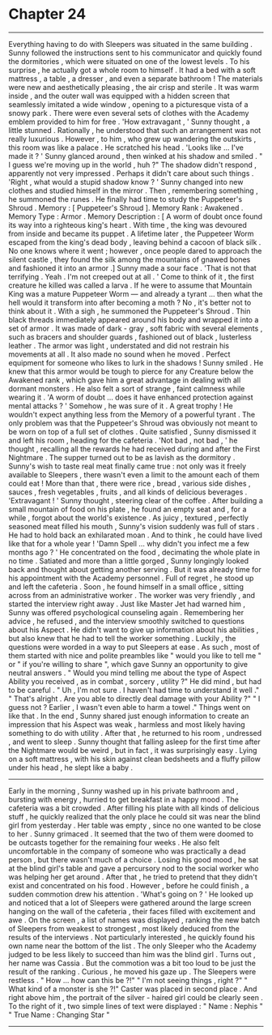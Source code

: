 
# Chapter 24


---

Everything having to do with Sleepers was situated in the same building . Sunny followed the instructions sent to his communicator and quickly found the dormitories , which were situated on one of the lowest levels . To his surprise , he actually got a whole room to himself .
It had a bed with a soft mattress , a table , a dresser , and even a separate bathroom ! The materials were new and aesthetically pleasing , the air crisp and sterile . It was warm inside , and the outer wall was equipped with a hidden screen that seamlessly imitated a wide window , opening to a picturesque vista of a snowy park .
There were even several sets of clothes with the Academy emblem provided to him for free .
'How extravagant , ' Sunny thought , a little stunned .
Rationally , he understood that such an arrangement was not really luxurious . However , to him , who grew up wandering the outskirts , this room was like a palace . He scratched his head .
'Looks like … I've made it ? '
Sunny glanced around , then winked at his shadow and smiled .
" I guess we're moving up in the world , huh ?"
The shadow didn't respond , apparently not very impressed . Perhaps it didn't care about such things .
'Right , what would a stupid shadow know ? '
Sunny changed into new clothes and studied himself in the mirror . Then , remembering something , he summoned the runes .
He finally had time to study the Puppeteer's Shroud .
Memory : [ Puppeteer's Shroud ].
Memory Rank : Awakened .
Memory Type : Armor .
Memory Description : [ A worm of doubt once found its way into a righteous king's heart . With time , the king was devoured from inside and became its puppet . A lifetime later , the Puppeteer Worm escaped from the king's dead body , leaving behind a cacoon of black silk . No one knows where it went ; however , once people dared to approach the silent castle , they found the silk among the mountains of gnawed bones and fashioned it into an armor .]
Sunny made a sour face .
'That is not that terrifying . Yeah . I'm not creeped out at all . '
Come to think of it , the first creature he killed was called a larva . If he were to assume that Mountain King was a mature Puppeteer Worm — and already a tyrant … then what the hell would it transform into after becoming a moth ?
No , it's better not to think about it .
With a sigh , he summoned the Puppeteer's Shroud . Thin black threads immediately appeared around his body and wrapped it into a set of armor . It was made of dark - gray , soft fabric with several elements , such as bracers and shoulder guards , fashioned out of black , lusterless leather .
The armor was light , understated and did not restrain his movements at all . It also made no sound when he moved . Perfect equipment for someone who likes to lurk in the shadows !
Sunny smiled . He knew that this armor would be tough to pierce for any Creature below the Awakened rank , which gave him a great advantage in dealing with all dormant monsters . He also felt a sort of strange , faint calmness while wearing it .
'A worm of doubt … does it have enhanced protection against mental attacks ? '
Somehow , he was sure of it .
A great trophy ! He wouldn't expect anything less from the Memory of a powerful tyrant .
The only problem was that the Puppeteer's Shroud was obviously not meant to be worn on top of a full set of clothes . Quite satisfied , Sunny dismissed it and left his room , heading for the cafeteria .
'Not bad , not bad , ' he thought , recalling all the rewards he had received during and after the First Nightmare .
The supper turned out to be as lavish as the dormitory . Sunny's wish to taste real meat finally came true : not only was it freely available to Sleepers , there wasn't even a limit to the amount each of them could eat ! More than that , there were rice , bread , various side dishes , sauces , fresh vegetables , fruits , and all kinds of delicious beverages .
'Extravagant ! ' Sunny thought , steering clear of the coffee .
After building a small mountain of food on his plate , he found an empty seat and , for a while , forgot about the world's existence . As juicy , textured , perfectly seasoned meat filled his mouth , Sunny's vision suddenly was full of stars . He had to hold back an exhilarated moan .
And to think , he could have lived like that for a whole year !
'Damn Spell … why didn't you infect me a few months ago ? '
He concentrated on the food , decimating the whole plate in no time . Satiated and more than a little gorged , Sunny longingly looked back and thought about getting another serving . But it was already time for his appointment with the Academy personnel .
Full of regret , he stood up and left the cafeteria .
Soon , he found himself in a small office , sitting across from an administrative worker . The worker was very friendly , and started the interview right away .
Just like Master Jet had warned him , Sunny was offered psychological counseling again . Remembering her advice , he refused , and the interview smoothly switched to questions about his Aspect .
He didn't want to give up information about his abilities , but also knew that he had to tell the worker something . Luckily , the questions were worded in a way to put Sleepers at ease . As such , most of them started with nice and polite preambles like " would you like to tell me " or " if you're willing to share ", which gave Sunny an opportunity to give neutral answers .
" Would you mind telling me about the type of Aspect Ability you received , as in combat , sorcery , utility ?"
He did mind , but had to be careful .
" Uh , I'm not sure . I haven't had time to understand it well ."
" That's alright . Are you able to directly deal damage with your Ability ?"
" I guess not ? Earlier , I wasn't even able to harm a towel ."
Things went on like that . In the end , Sunny shared just enough information to create an impression that his Aspect was weak , harmless and most likely having something to do with utility .
After that , he returned to his room , undressed , and went to sleep .
Sunny thought that falling asleep for the first time after the Nightmare would be weird , but in fact , it was surprisingly easy . Lying on a soft mattress , with his skin against clean bedsheets and a fluffy pillow under his head , he slept like a baby .
***
Early in the morning , Sunny washed up in his private bathroom and , bursting with energy , hurried to get breakfast in a happy mood .
The cafeteria was a bit crowded . After filling his plate with all kinds of delicious stuff , he quickly realized that the only place he could sit was near the blind girl from yesterday . Her table was empty , since no one wanted to be close to her .
Sunny grimaced . It seemed that the two of them were doomed to be outcasts together for the remaining four weeks . He also felt uncomfortable in the company of someone who was practically a dead person , but there wasn't much of a choice .
Losing his good mood , he sat at the blind girl's table and gave a percursory nod to the social worker who was helping her get around . After that , he tried to pretend that they didn't exist and concentrated on his food .
However , before he could finish , a sudden commotion drew his attention .
'What's going on ? '
He looked up and noticed that a lot of Sleepers were gathered around the large screen hanging on the wall of the cafeteria , their faces filled with excitement and awe . On the screen , a list of names was displayed , ranking the new batch of Sleepers from weakest to strongest , most likely deduced from the results of the interviews .
Not particularly interested , he quickly found his own name near the bottom of the list . The only Sleeper who the Academy judged to be less likely to succeed than him was the blind girl . Turns out , her name was Cassia .
But the commotion was a bit too loud to be just the result of the ranking . Curious , he moved his gaze up . The Sleepers were restless .
" How … how can this be ?!"
" I'm not seeing things , right ?"
" What kind of a monster is she ?!"
Caster was placed in second place . And right above him , the portrait of the silver - haired girl could be clearly seen .
To the right of it , two simple lines of text were displayed :
" Name : Nephis "
" True Name : Changing Star "

---

